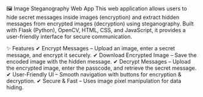 🖼️ Image Steganography Web App
This web application allows users to hide secret messages inside images (encryption) and extract hidden messages from encrypted images (decryption) using steganography. Built with Flask (Python), OpenCV, HTML, CSS, and JavaScript, it provides a user-friendly interface for secure communication.

✨ Features
✔ Encrypt Messages – Upload an image, enter a secret message, and encrypt it securely.
✔ Download Encrypted Image – Save the encoded image with the hidden message.
✔ Decrypt Messages – Upload the encrypted image, enter the passcode, and retrieve the secret message.
✔ User-Friendly UI – Smooth navigation with buttons for encryption & decryption.
✔ Secure & Fast – Uses image pixel manipulation for data hiding.
